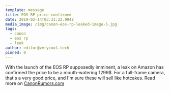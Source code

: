 ```yaml
---
template: message
title: EOS RP price confirmed
date: 2019-02-14T03:31:22.994Z
media_image: /img/canon-eos-rp-leaked-image-5.jpg
tags:
  - canon
  - eos rp
  - leak
author: editor@verycool.tech
pinned: 0
---
```

With the launch of the EOS RP supposedly imminent, a leak on Amazon has confirmed the price to be a mouth-watering 1299$. For a full-frame camera, that's a very good price, and I'm sure these will sell like hotcakes. Read more on [CanonRumors.com](https://www.canonrumors.com/canon-eos-rp-body-price-confirmed-at-1299-usd-and-were-very-happy-about-it/)
